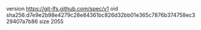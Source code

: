 version https://git-lfs.github.com/spec/v1
oid sha256:d7e9e2b98e4279c28e84361bc826d32bb01e365c7876b374758ec329407a7b86
size 2055
